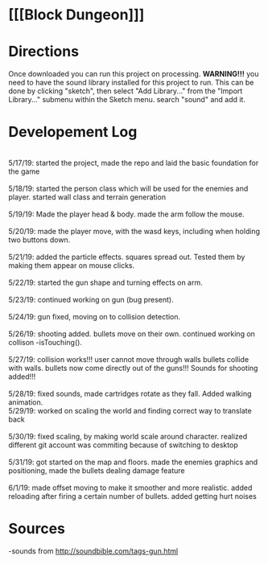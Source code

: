 # [[[Block Dungeon]]]
# Directions
  Once downloaded you can run this project on processing. <b>WARNING!!!</b> you need to have the sound library installed for this project to run. This can be done by clicking "sketch", then select "Add Library..." from the "Import Library..." submenu within the Sketch menu. search "sound" and add it.
# Developement Log 
<br> 5/17/19: started the project, made the repo and laid the basic foundation for the game</br>
<br> 5/18/19: started the person class which will be used for the enemies and player. started wall class and terrain generation</br>
<br> 5/19/19: Made the player head & body. made the arm follow the mouse. </br>
<br> 5/20/19: made the player move, with the wasd keys, including when holding two buttons down. </br>
<br> 5/21/19: added the particle effects. squares spread out. Tested them by making them appear on mouse clicks. </br>
<br> 5/22/19: started the gun shape and turning effects on arm. </br>
<br> 5/23/19: continued working on gun (bug present). </br>
<br> 5/24/19: gun fixed, moving on to collision detection. </br>
<br> 5/26/19: shooting added. bullets move on their own. continued working on collison -isTouching(). </br>
<br> 5/27/19: collision works!!! user cannot move through walls bullets collide with walls. bullets now come directly out of the guns!!! Sounds for shooting added!!!</br>
<br> 5/28/19: fixed sounds, made cartridges rotate as they fall. Added walking animation. 
<br> 5/29/19: worked on scaling the world and finding correct way to translate back </br>
<br> 5/30/19: fixed scaling, by making world scale around character. realized different git account was commiting because of switching to desktop </br>
<br> 5/31/19: got started on the map and floors. made the enemies graphics and positioning, made the bullets dealing damage feature </br>
<br> 6/1/19: made offset moving to make it smoother and more realistic. added reloading after firing a certain number of bullets. added getting hurt noises</br>
# Sources
-sounds from http://soundbible.com/tags-gun.html
